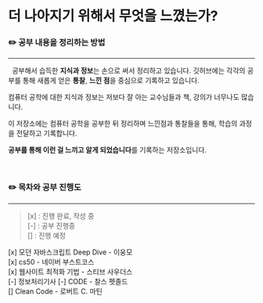 # **더 나아지기 위해서 무엇을 느꼈는가?**

### ✏️ 공부 내용을 정리하는 방법

---

&nbsp; 공부해서 습득한 **지식과 정보**는 손으로 써서 정리하고 있습니다. 깃허브에는 각각의 공부를 통해 새롭게 얻은 **통찰**, **느낀 점**을 중심으로 기록하고 있습니다.

컴퓨터 공학에 대한 지식과 정보는 저보다 잘 아는 교수님들과 책, 강의가 너무나도 많습니다.

이 저장소에는 컴퓨터 공학을 공부한 뒤 정리하며 느낀점과 통찰들을 통해, 학습의 과정을 전달하고 기록합니다.

**공부를 통해 이런 걸 느끼고 알게 되었습니다**를 기록하는 저장소입니다.

</br>

### ✏️ 목차와 공부 진행도

---

> [x] : 진행 완료, 작성 중  
> [-] : 공부 진행중  
> [] : 진행 예정

[x] 모던 자바스크립트 Deep Dive - 이웅모  
[x] cs50 - 네이버 부스트코스  
[x] 웹사이트 최적화 기법 - 스티브 사우더스  
[-] 정보처리기사
[-] CODE - 찰스 펫졸드  
[] Clean Code - 로버트 C. 마틴
